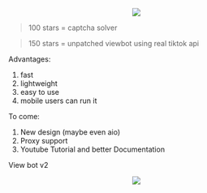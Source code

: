 <p align="center"> 
<img src="https://global.tiktokworld21.com/images/TT_Logo.png"></img>
</p>

> 100 stars = captcha solver

> 150 stars = unpatched viewbot using real tiktok api

Advantages:
1)  fast
2)  lightweight
3)  easy to use
4)  mobile users can run it

To come:
1) New design (maybe even aio)
2) Proxy support
2) Youtube Tutorial and better Documentation

View bot v2
<p align="center"> 
<img src="https://cdn.discordapp.com/attachments/956638415837876284/994287361703825478/unknown.png?size=4096"></img>
</p>

